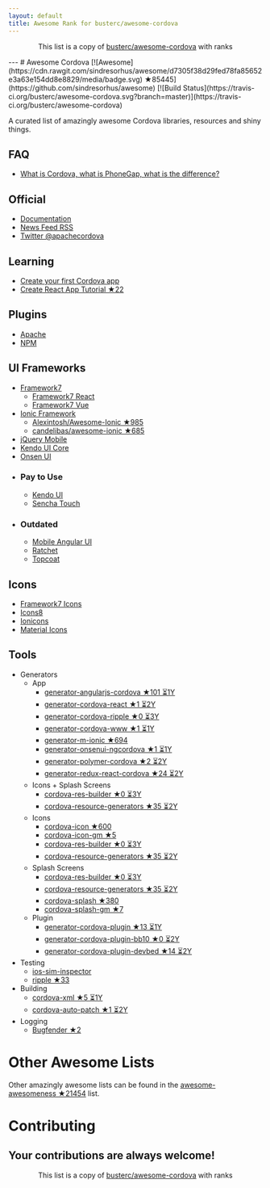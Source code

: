```yaml
---
layout: default
title: Awesome Rank for busterc/awesome-cordova
---
```


<p align="center">
	This list is a copy of <a href="https://github.com/busterc/awesome-cordova">busterc/awesome-cordova</a> with ranks
</p>
---
# Awesome Cordova [![Awesome](https://cdn.rawgit.com/sindresorhus/awesome/d7305f38d29fed78fa85652e3a63e154dd8e8829/media/badge.svg) ★85445](https://github.com/sindresorhus/awesome) [![Build Status](https://travis-ci.org/busterc/awesome-cordova.svg?branch=master)](https://travis-ci.org/busterc/awesome-cordova)

A curated list of amazingly awesome Cordova libraries, resources and shiny things.

## FAQ

* [What is Cordova, what is PhoneGap, what is the difference?](https://blog.ionicframework.com/what-is-cordova-phonegap/)

## Official

* [Documentation](https://cordova.apache.org/docs/en/latest/)
* [News Feed RSS](https://cordova.apache.org/feed.xml)
* [Twitter @apachecordova](https://twitter.com/apachecordova)

## Learning

* [Create your first Cordova app](https://cordova.apache.org/docs/en/latest/guide/cli/index.html)
* [Create React App Tutorial ★22](https://github.com/johnkmzhou/cordova-create-react-app)

## Plugins

* [Apache](http://cordova.apache.org/plugins/)
* [NPM](https://www.npmjs.com/search?q=cordova-plugin)

## UI Frameworks

* [Framework7](https://framework7.io)
  * [Framework7 React](https://framework7.io/react/)
  * [Framework7 Vue](https://framework7.io/vue/)
* [Ionic Framework](https://ionicframework.com/)
  * [Alexintosh/Awesome-Ionic ★985](https://github.com/Alexintosh/Awesome-Ionic)
  * [candelibas/awesome-ionic ★685](https://github.com/candelibas/awesome-ionic)
* [jQuery Mobile](http://jquerymobile.com/)
* [Kendo UI Core](https://www.telerik.com/kendo-ui/open-source-core)
* [Onsen UI](https://onsen.io/)
* ### Pay to Use
  * [Kendo UI](https://www.telerik.com/kendo-ui)
  * [Sencha Touch](https://www.sencha.com/products/touch/)
* ### Outdated
  * [Mobile Angular UI](http://mobileangularui.com/)
  * [Ratchet](http://goratchet.com/)
  * [Topcoat](http://topcoat.io/)

## Icons

* [Framework7 Icons](https://framework7.io/icons/)
* [Icons8](https://icons8.com/)
* [Ionicons](https://ionicons.com/)
* [Material Icons](https://material.io/tools/icons/)

## Tools

* Generators
  * App
    * [generator-angularjs-cordova ★101 ⏳1Y](https://github.com/keshavos/generator-angularjs-cordova)
    * [generator-cordova-react ★1 ⏳2Y](https://github.com/jackong/generator-cordova-react)
    * [generator-cordova-ripple ★0 ⏳3Y](https://github.com/keunlee/generator-cordova-ripple)
    * [generator-cordova-www ★1 ⏳1Y](https://github.com/busterc/generator-cordova-www)
    * [generator-m-ionic ★694](https://github.com/mwaylabs/generator-m-ionic)
    * [generator-onsenui-ngcordova ★1 ⏳1Y](https://github.com/healthonnet/generator-onsenui-ngcordova)
    * [generator-polymer-cordova ★2 ⏳2Y](https://github.com/emoriarty/generator-polymer-cordova)
    * [generator-redux-react-cordova ★24 ⏳2Y](https://github.com/zmeecer/generator-redux-react-cordova)
  * Icons + Splash Screens
    * [cordova-res-builder ★0 ⏳3Y](https://github.com/mettbox/cordova-res-builder)
    * [cordova-resource-generators ★35 ⏳2Y](https://github.com/busterc/cordova-resource-generators)
  * Icons
    * [cordova-icon ★600](https://github.com/AlexDisler/cordova-icon)
    * [cordova-icon-gm ★5](https://github.com/disusered/cordova-icon-gm)
    * [cordova-res-builder ★0 ⏳3Y](https://github.com/mettbox/cordova-res-builder)
    * [cordova-resource-generators ★35 ⏳2Y](https://github.com/busterc/cordova-resource-generators)
  * Splash Screens
    * [cordova-res-builder ★0 ⏳3Y](https://github.com/mettbox/cordova-res-builder)
    * [cordova-resource-generators ★35 ⏳2Y](https://github.com/busterc/cordova-resource-generators)
    * [cordova-splash ★380](https://github.com/AlexDisler/cordova-splash)
    * [cordova-splash-gm ★7](https://github.com/disusered/cordova-splash-gm)
  * Plugin
    * [generator-cordova-plugin ★13 ⏳1Y](https://github.com/lholmquist/generator-cordova-plugin)
    * [generator-cordova-plugin-bb10 ★0 ⏳2Y](https://github.com/blackberry/generator-cordova-plugin-bb10)
    * [generator-cordova-plugin-devbed ★14 ⏳2Y](https://github.com/sony/generator-cordova-plugin-devbed)
* Testing
  * [ios-sim-inspector](https://github.com/busterc/profiles/blob/master/osx/sources/ios-sim-inspector)
  * [ripple ★33](https://github.com/ripple-emulator/ripple)
* Building
  * [cordova-xml ★5 ⏳1Y](https://github.com/mifi/cordova-xml)
  * [cordova-auto-patch ★1 ⏳2Y](https://github.com/shevaroller/cordova-auto-patch)
* Logging
  * [Bugfender ★2](https://github.com/bugfender/cordova-plugin-bugfender)

# Other Awesome Lists

Other amazingly awesome lists can be found in the [awesome-awesomeness ★21454](https://github.com/bayandin/awesome-awesomeness) list.

# Contributing

Your contributions are always welcome!
---
<p align="center">
	This list is a copy of <a href="https://github.com/busterc/awesome-cordova">busterc/awesome-cordova</a> with ranks
</p>
